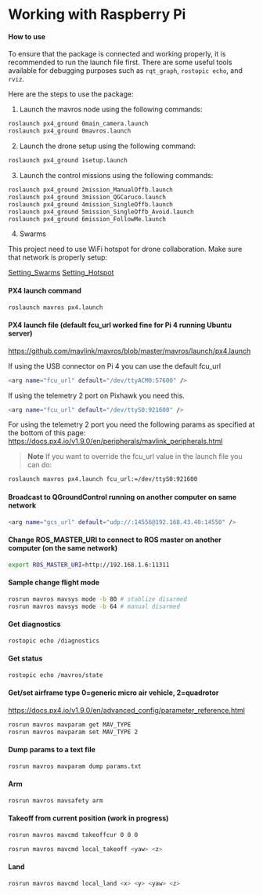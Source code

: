 # Working with Raspberry Pi

#### How to use

To ensure that the package is connected and working properly, it is recommended to run the launch file first. There are some useful tools available for debugging purposes such as `rqt_graph`, `rostopic echo`, and `rviz`.

Here are the steps to use the package:

1. Launch the mavros node using the following commands:
```bash
roslaunch px4_ground 0main_camera.launch
roslaunch px4_ground 0mavros.launch
```

2. Launch the drone setup using the following command:
```bash
roslaunch px4_ground 1setup.launch
```

3. Launch the control missions using the following commands:
```bash
roslaunch px4_ground 2mission_ManualOffb.launch
roslaunch px4_ground 3mission_QGCaruco.launch
roslaunch px4_ground 4mission_SingleOffb.launch
roslaunch px4_ground 5mission_SingleOffb_Avoid.launch
roslaunch px4_ground 6mission_FollowMe.launch
```

4. Swarms

This project need to use WiFi hotspot for drone collaboration. Make sure that network is properly setup:

[Setting_Swarms](../swarms/README.md)
[Setting_Hotspot](../swarms/docs/Setting_Hotspot.md)

#### PX4 launch command
```bash
roslaunch mavros px4.launch
```
#### PX4 launch file (default fcu_url worked fine for Pi 4 running Ubuntu server)
https://github.com/mavlink/mavros/blob/master/mavros/launch/px4.launch

If using the USB connector on Pi 4 you can use the default fcu_url
```bash
<arg name="fcu_url" default="/dev/ttyACM0:57600" />
```
If using the telemetry 2 port on Pixhawk you need this.
```bash
<arg name="fcu_url" default="/dev/ttyS0:921600" />
```
For using the telemetry 2 port you need the following params as specified at the bottom of this page:
https://docs.px4.io/v1.9.0/en/peripherals/mavlink_peripherals.html

> **Note** If you want to override the fcu_url value in the launch file you can do:
```bash
roslaunch mavros px4.launch fcu_url:=/dev/ttyS0:921600
```
#### Broadcast to QGroundControl running on another computer on same network
```bash
<arg name="gcs_url" default="udp://:14556@192.168.43.40:14550" />
```
#### Change ROS_MASTER_URI to connect to ROS master on another computer (on the same network)
```bash
export ROS_MASTER_URI=http://192.168.1.6:11311
```
#### Sample change flight mode
```bash
rosrun mavros mavsys mode -b 80 # stablize disarmed
rosrun mavros mavsys mode -b 64 # manual disarmed
```
#### Get diagnostics
```bash
rostopic echo /diagnostics
```
#### Get status
```bash
rostopic echo /mavros/state
```
#### Get/set airframe type 0=generic micro air vehicle, 2=quadrotor
https://docs.px4.io/v1.9.0/en/advanced_config/parameter_reference.html
```bash
rosrun mavros mavparam get MAV_TYPE
rosrun mavros mavparam set MAV_TYPE 2
```
#### Dump params to a text file
```bash
rosrun mavros mavparam dump params.txt
```
#### Arm
```bash
rosrun mavros mavsafety arm
```
#### Takeoff from current position (work in progress)
```bash
rosrun mavros mavcmd takeoffcur 0 0 0

rosrun mavros mavcmd local_takeoff <yaw> <z>
```
#### Land
```bash
rosrun mavros mavcmd local_land <x> <y> <yaw> <z>
```